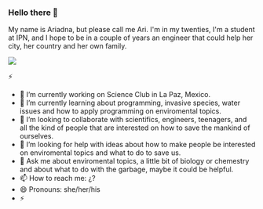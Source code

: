 ### Hello there 👋

My name is Ariadna, but please call me Ari. I'm in my twenties, I'm a student at IPN, and I hope to be in a couple of years an engineer that could help her city, her country and her own family. 

![](https://www.elfinanciero.com.mx/resizer/7XFy8rvvWbs0bE6px9z1eTC0cCk=/1440x810/filters:format(jpg):quality(70)/cloudfront-us-east-1.images.arcpublishing.com/elfinanciero/O6UC5XMEIJBV3ESXHULEWFEK2E.jpg) 


⚡ 
- 🔭 I’m currently working on Science Club in La Paz, Mexico.
- 🌱 I’m currently learning about programming, invasive species, water issues and how to apply programming on enviromental topics.
- 👯 I’m looking to collaborate with scientifics, engineers, teenagers, and all the kind of people that are interested on how to save the mankind of ourselves.
- 🤔 I’m looking for help with ideas about how to make people be interested on enviromental topics and what to do to save us.
- 💬 Ask me about enviromental topics, a little bit of biology or chemestry and about what to do with the garbage, maybe it could be helpful. 
- 📫 How to reach me: ¿?
- 😄 Pronouns: she/her/his
- ⚡ 


